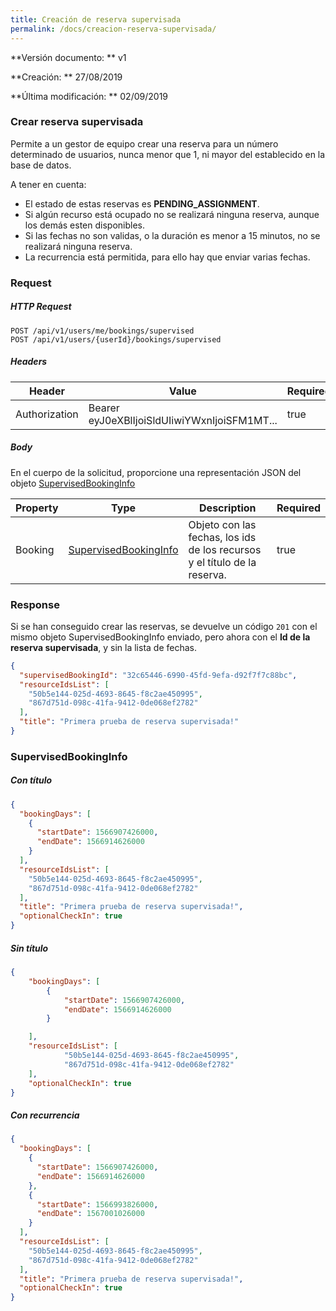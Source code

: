 ```yaml
---
title: Creación de reserva supervisada
permalink: /docs/creacion-reserva-supervisada/
---
```


**Versión documento: ** v1

**Creación: ** 27/08/2019

**Última modificación: ** 02/09/2019

### Crear reserva supervisada

Permite a un gestor de equipo crear una reserva para un número determinado de usuarios, nunca menor que 1, ni mayor del establecido en la base de datos.

A tener en cuenta:

- El estado de estas reservas es **PENDING_ASSIGNMENT**.
- Si algún recurso está ocupado no se realizará ninguna reserva, aunque los demás esten disponibles.
- Si las fechas no son validas, o la duración es menor a 15 minutos, no se realizará ninguna reserva.
- La recurrencia está permitida, para ello hay que enviar varias fechas.

### Request

##### HTTP Request

```http
POST /api/v1/users/me/bookings/supervised
POST /api/v1/users/{userId}/bookings/supervised
```

##### Headers

| Header        | Value                                        | Required |
| ------------- | -------------------------------------------- | -------- |
| Authorization | Bearer eyJ0eXBlIjoiSldUIiwiYWxnIjoiSFM1MT... | true     |

##### Body

En el cuerpo de la solicitud, proporcione una representación JSON del objeto [SupervisedBookingInfo](#SupervisedBookingInfo)

| Property | Type                                            | Description                                                               | Required |
| -------- | ----------------------------------------------- | ------------------------------------------------------------------------- | -------- |
| Booking  | [SupervisedBookingInfo](#SupervisedBookingInfo) | Objeto con las fechas, los ids de los recursos y el título de la reserva. | true     |

### Response

Si se han conseguido crear las reservas, se devuelve un código `201` con el mismo objeto SupervisedBookingInfo enviado, pero ahora con el **Id de la reserva supervisada**, y sin la lista de fechas.

```json
{
  "supervisedBookingId": "32c65446-6990-45fd-9efa-d92f7f7c88bc",
  "resourceIdsList": [
    "50b5e144-025d-4693-8645-f8c2ae450995",
    "867d751d-098c-41fa-9412-0de068ef2782"
  ],
  "title": "Primera prueba de reserva supervisada!"
}
```

### SupervisedBookingInfo

##### Con título

```json
{
  "bookingDays": [
    {
      "startDate": 1566907426000,
      "endDate": 1566914626000
    }
  ],
  "resourceIdsList": [
    "50b5e144-025d-4693-8645-f8c2ae450995",
    "867d751d-098c-41fa-9412-0de068ef2782"
  ],
  "title": "Primera prueba de reserva supervisada!",
  "optionalCheckIn": true
}
```

##### Sin título

```JSON
{
	"bookingDays": [
		{
			"startDate": 1566907426000,
			"endDate": 1566914626000
		}

	],
	"resourceIdsList": [
			"50b5e144-025d-4693-8645-f8c2ae450995",
			"867d751d-098c-41fa-9412-0de068ef2782"
	],
    "optionalCheckIn": true
}
```

##### Con recurrencia

```json
{
  "bookingDays": [
    {
      "startDate": 1566907426000,
      "endDate": 1566914626000
    },
    {
      "startDate": 1566993826000,
      "endDate": 1567001026000
    }
  ],
  "resourceIdsList": [
    "50b5e144-025d-4693-8645-f8c2ae450995",
    "867d751d-098c-41fa-9412-0de068ef2782"
  ],
  "title": "Primera prueba de reserva supervisada!",
  "optionalCheckIn": true
}
```
